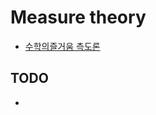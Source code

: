# Measure theory

- [수학의즐거움 측도론](https://youtube.com/playlist?list=PL4m4z_pFWq2qRq--ULXZKwBOF-PrYss-N)

## TODO

-


